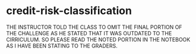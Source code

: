 # credit-risk-classification

THE INSTRUCTOR TOLD THE CLASS TO OMIT THE FINAL PORTION OF THE CHALLENGE AS HE STATED THAT IT WAS OUTDATED TO THE CIRRICULUM. SO PLEASE READ THE NOTED PORTION IN THE NOTEBOOK AS I HAVE BEEN STATING TO THE GRADERS.